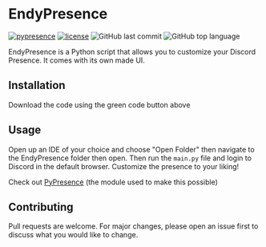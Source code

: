 # EndyPresence

[![pypresence](https://img.shields.io/badge/using-pypresence-00bb88.svg?style=for-the-badge&logo=discord&logoWidth=20)](https://github.com/qwertyquerty/pypresence)
[![license](https://img.shields.io/github/license/enderhoang/endypresence.svg?style=for-the-badge)](https://github.com/enderhoang/pypresence/blob/master/LICENSE)
![GitHub last commit](https://img.shields.io/github/last-commit/enderhoang/endypresence.svg?style=for-the-badge)
![GitHub top language](https://img.shields.io/github/languages/top/enderhoang/endypresence.svg?style=for-the-badge)

EndyPresence is a Python script that allows you to customize your Discord Presence. It comes with its own made UI.

## Installation

Download the code using the green code button above

## Usage

Open up an IDE of your choice and choose "Open Folder" then navigate to the EndyPresence folder then open. Then run the `main.py` file and login to Discord in the default browser. Customize the presence to your liking!

Check out [PyPresence](https://github.com/qwertyquerty/pypresence) (the module used to make this possible)

## Contributing
Pull requests are welcome. For major changes, please open an issue first to discuss what you would like to change.
